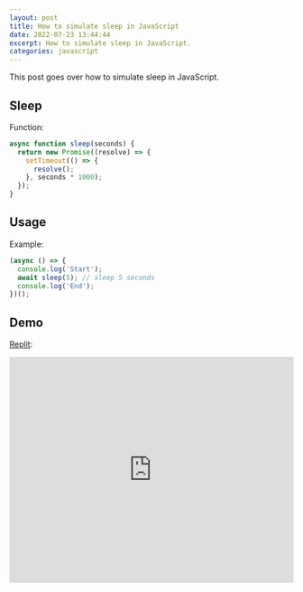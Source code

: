 ```yaml
---
layout: post
title: How to simulate sleep in JavaScript
date: 2022-07-23 13:44:44
excerpt: How to simulate sleep in JavaScript.
categories: javascript
---
```


This post goes over how to simulate sleep in JavaScript.

## Sleep

Function:

```js
async function sleep(seconds) {
  return new Promise((resolve) => {
    setTimeout(() => {
      resolve();
    }, seconds * 1000);
  });
}
```

## Usage

Example:

```js
(async () => {
  console.log('Start');
  await sleep(5); // sleep 5 seconds
  console.log('End');
})();
```

## Demo

[Replit](https://replit.com/@remarkablemark/JavaScript-sleep):

<iframe height="400px" width="100%" src="https://replit.com/@remarkablemark/JavaScript-sleep?lite=true" scrolling="no" frameborder="no" allowtransparency="true" allowfullscreen="true" sandbox="allow-forms allow-pointer-lock allow-popups allow-same-origin allow-scripts allow-modals"></iframe>

